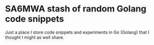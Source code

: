 # SA6MWA stash of random Golang code snippets

Just a place I store code snippets and experiments in Go (Golang) that I thought I might as well share.
